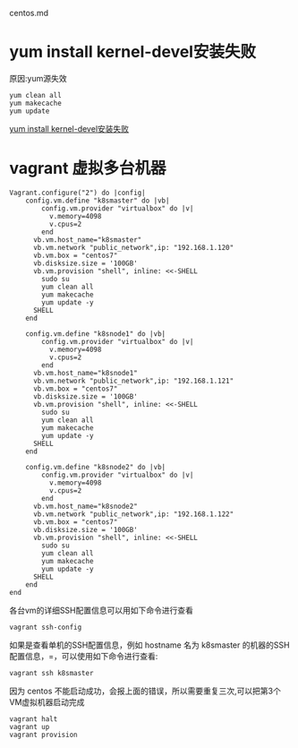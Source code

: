 centos.md

# yum install kernel-devel安装失败

原因:yum源失效

```
yum clean all
yum makecache
yum update
```
[yum install kernel-devel安装失败](https://blog.csdn.net/weixin_43858015/article/details/106199661)

# vagrant 虚拟多台机器

```
Vagrant.configure("2") do |config|
  	config.vm.define "k8smaster" do |vb|
		config.vm.provider "virtualbox" do |v|
		  v.memory=4098
		  v.cpus=2
		end
      vb.vm.host_name="k8smaster"
	  vb.vm.network "public_network",ip: "192.168.1.120"
	  vb.vm.box = "centos7"
	  vb.disksize.size = '100GB'
	  vb.vm.provision "shell", inline: <<-SHELL
		sudo su
		yum clean all
        yum makecache
        yum update -y
      SHELL
	end
	
	config.vm.define "k8snode1" do |vb|
		config.vm.provider "virtualbox" do |v|
		  v.memory=4098
		  v.cpus=2
		end
      vb.vm.host_name="k8snode1"
	  vb.vm.network "public_network",ip: "192.168.1.121"
	  vb.vm.box = "centos7"
	  vb.disksize.size = '100GB'
	  vb.vm.provision "shell", inline: <<-SHELL
		sudo su
		yum clean all
        yum makecache
        yum update -y
      SHELL
	end
	
	config.vm.define "k8snode2" do |vb|
		config.vm.provider "virtualbox" do |v|
		  v.memory=4098
		  v.cpus=2
		end
      vb.vm.host_name="k8snode2"
	  vb.vm.network "public_network",ip: "192.168.1.122"
	  vb.vm.box = "centos7"
	  vb.disksize.size = '100GB'
	  vb.vm.provision "shell", inline: <<-SHELL
		sudo su
		yum clean all
        yum makecache
        yum update -y
      SHELL
	end
end
```

各台vm的详细SSH配置信息可以用如下命令进行查看

```
vagrant ssh-config
```

如果是查看单机的SSH配置信息，例如 hostname 名为 k8smaster 的机器的SSH配置信息，=，可以使用如下命令进行查看:

```
vagrant ssh k8smaster
```

因为 centos 不能启动成功，会报上面的错误，所以需要重复三次,可以把第3个VM虚拟机器启动完成

```
vagrant halt
vagrant up
vagrant provision
```